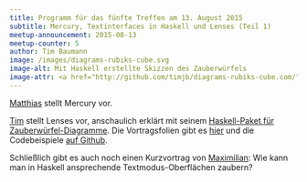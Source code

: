 ```yaml
---
title: Programm für das fünfte Treffen am 13. August 2015
subtitle: Mercury, Textinterfaces in Haskell und Lenses (Teil 1)
meetup-announcement: 2015-08-13
meetup-counter: 5
author: Tim Baumann
image: /images/diagrams-rubiks-cube.svg
image-alt: Mit Haskell erstellte Skizzen des Zauberwürfels
image-attr: <a href="http://github.com/timjb/diagrams-rubiks-cube.com/">Tim Baumann</a> (MIT)
---
```


[Matthias](https://github.com/mgudemann) stellt Mercury vor.

[Tim](https://github.com/timjb) stellt Lenses vor, anschaulich erklärt mit
seinem [Haskell-Paket für Zauberwürfel-Diagramme](https://github.com/timjb/diagrams-rubiks-cube).
Die Vortragsfolien gibt es [hier](/files/lens.pdf) und die Codebeispiele [auf Github](https://github.com/timjb/presentations/tree/gh-pages/lens).

<script async class="speakerdeck-embed" data-id="4e2df73019d74b28beec25cb2b08e348" data-ratio="1.33333333333333" src="//speakerdeck.com/assets/embed.js"></script>

Schließlich gibt es auch noch einen Kurzvortrag von
[Maximilian](https://github.com/maximilianhuber): Wie kann man in Haskell
ansprechende Textmodus-Oberflächen zaubern?
